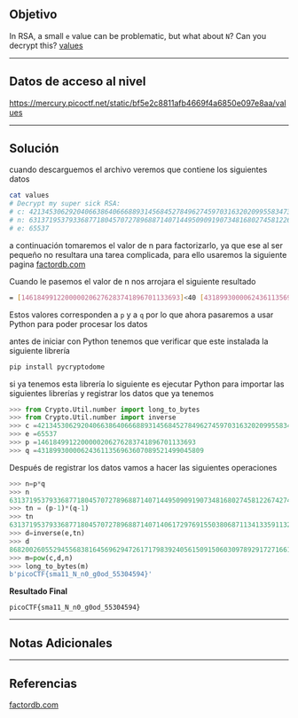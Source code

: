 ## Objetivo 

In RSA, a small `e` value can be problematic, but what about `N`? Can you decrypt this? [values](https://mercury.picoctf.net/static/bf5e2c8811afb4669f4a6850e097e8aa/values)

---
## Datos de acceso al nivel 

https://mercury.picoctf.net/static/bf5e2c8811afb4669f4a6850e097e8aa/values

---
## Solución 

cuando descarguemos el archivo veremos que contiene los siguientes datos 
```bash
cat values 
# Decrypt my super sick RSA:
# c: 421345306292040663864066688931456845278496274597031632020995583473619804626233684
# n: 631371953793368771804570727896887140714495090919073481680274581226742748040342637
# e: 65537

```

a continuación tomaremos el valor de n para factorizarlo, ya que ese al ser pequeño no resultara una tarea complicada, para ello usaremos la siguiente pagina [factordb.com](http://factordb.com/)

Cuando le pasemos el valor de n nos arrojara el siguiente resultado 

``` bash
= [1461849912200000206276283741896701133693]<40 [431899300006243611356963607089521499045809]<42>
```

Estos valores corresponden a `p` y a `q` por lo que ahora pasaremos a usar Python para poder procesar los datos 

antes de iniciar con Python tenemos que verificar que este instalada la siguiente librería 
```python
pip install pycryptodome
```

si ya tenemos esta librería lo siguiente es ejecutar Python para importar las siguientes librerías y registrar los datos que ya tenemos 

```python
>>> from Crypto.Util.number import long_to_bytes
>>> from Crypto.Util.number import inverse
>>> c =421345306292040663864066688931456845278496274597031632020995583473619804626233684
>>> e =65537
>>> p =1461849912200000206276283741896701133693
>>> q =431899300006243611356963607089521499045809
```

Después de registrar los datos vamos a hacer las siguientes operaciones 

```python
>>> n=p*q
>>> n
631371953793368771804570727896887140714495090919073481680274581226742748040342637
>>> tn = (p-1)*(q-1)
>>> tn
631371953793368771804570727896887140714061729769155038068711341335911329840163136
>>> d=inverse(e,tn)
>>> d
86820026055294556838164569629472617179839240561509150603097892917271661878321409
>>> m=pow(c,d,n)
>>> long_to_bytes(m)
b'picoCTF{sma11_N_n0_g0od_55304594}'
```

**Resultado Final**
```
picoCTF{sma11_N_n0_g0od_55304594}
```

---
## Notas Adicionales 


---
## Referencias 
[factordb.com](http://factordb.com/)